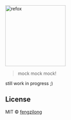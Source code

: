 <img src="https://ooo.0o0.ooo/2016/09/09/57d2d4c79112f.png" alt="refox" width="190px">

> mock mock mock!

still work in progress ;)

## License

MIT &copy; [fengzilong](https://github.com/fengzilong)
